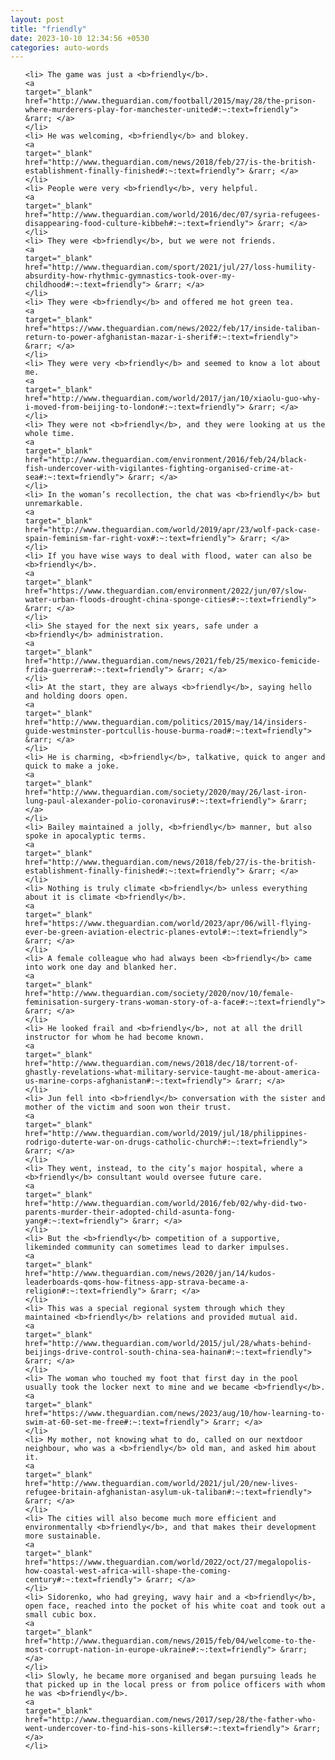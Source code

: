 ```yaml
---
layout: post
title: "friendly"
date: 2023-10-10 12:34:56 +0530
categories: auto-words
---
```

<ol>

    <li> The game was just a <b>friendly</b>.
    <a 
    target="_blank" 
    href="http://www.theguardian.com/football/2015/may/28/the-prison-where-murderers-play-for-manchester-united#:~:text=friendly"> &rarr; </a>
    </li>
    <li> He was welcoming, <b>friendly</b> and blokey.
    <a 
    target="_blank" 
    href="http://www.theguardian.com/news/2018/feb/27/is-the-british-establishment-finally-finished#:~:text=friendly"> &rarr; </a>
    </li>
    <li> People were very <b>friendly</b>, very helpful.
    <a 
    target="_blank" 
    href="http://www.theguardian.com/world/2016/dec/07/syria-refugees-disappearing-food-culture-kibbeh#:~:text=friendly"> &rarr; </a>
    </li>
    <li> They were <b>friendly</b>, but we were not friends.
    <a 
    target="_blank" 
    href="http://www.theguardian.com/sport/2021/jul/27/loss-humility-absurdity-how-rhythmic-gymnastics-took-over-my-childhood#:~:text=friendly"> &rarr; </a>
    </li>
    <li> They were <b>friendly</b> and offered me hot green tea.
    <a 
    target="_blank" 
    href="https://www.theguardian.com/news/2022/feb/17/inside-taliban-return-to-power-afghanistan-mazar-i-sherif#:~:text=friendly"> &rarr; </a>
    </li>
    <li> They were very <b>friendly</b> and seemed to know a lot about me.
    <a 
    target="_blank" 
    href="http://www.theguardian.com/world/2017/jan/10/xiaolu-guo-why-i-moved-from-beijing-to-london#:~:text=friendly"> &rarr; </a>
    </li>
    <li> They were not <b>friendly</b>, and they were looking at us the whole time.
    <a 
    target="_blank" 
    href="http://www.theguardian.com/environment/2016/feb/24/black-fish-undercover-with-vigilantes-fighting-organised-crime-at-sea#:~:text=friendly"> &rarr; </a>
    </li>
    <li> In the woman’s recollection, the chat was <b>friendly</b> but unremarkable.
    <a 
    target="_blank" 
    href="http://www.theguardian.com/world/2019/apr/23/wolf-pack-case-spain-feminism-far-right-vox#:~:text=friendly"> &rarr; </a>
    </li>
    <li> If you have wise ways to deal with flood, water can also be <b>friendly</b>.
    <a 
    target="_blank" 
    href="https://www.theguardian.com/environment/2022/jun/07/slow-water-urban-floods-drought-china-sponge-cities#:~:text=friendly"> &rarr; </a>
    </li>
    <li> She stayed for the next six years, safe under a <b>friendly</b> administration.
    <a 
    target="_blank" 
    href="http://www.theguardian.com/news/2021/feb/25/mexico-femicide-frida-guerrera#:~:text=friendly"> &rarr; </a>
    </li>
    <li> At the start, they are always <b>friendly</b>, saying hello and holding doors open.
    <a 
    target="_blank" 
    href="http://www.theguardian.com/politics/2015/may/14/insiders-guide-westminster-portcullis-house-burma-road#:~:text=friendly"> &rarr; </a>
    </li>
    <li> He is charming, <b>friendly</b>, talkative, quick to anger and quick to make a joke.
    <a 
    target="_blank" 
    href="http://www.theguardian.com/society/2020/may/26/last-iron-lung-paul-alexander-polio-coronavirus#:~:text=friendly"> &rarr; </a>
    </li>
    <li> Bailey maintained a jolly, <b>friendly</b> manner, but also spoke in apocalyptic terms.
    <a 
    target="_blank" 
    href="http://www.theguardian.com/news/2018/feb/27/is-the-british-establishment-finally-finished#:~:text=friendly"> &rarr; </a>
    </li>
    <li> Nothing is truly climate <b>friendly</b> unless everything about it is climate <b>friendly</b>.
    <a 
    target="_blank" 
    href="https://www.theguardian.com/world/2023/apr/06/will-flying-ever-be-green-aviation-electric-planes-evtol#:~:text=friendly"> &rarr; </a>
    </li>
    <li> A female colleague who had always been <b>friendly</b> came into work one day and blanked her.
    <a 
    target="_blank" 
    href="http://www.theguardian.com/society/2020/nov/10/female-feminisation-surgery-trans-woman-story-of-a-face#:~:text=friendly"> &rarr; </a>
    </li>
    <li> He looked frail and <b>friendly</b>, not at all the drill instructor for whom he had become known.
    <a 
    target="_blank" 
    href="http://www.theguardian.com/news/2018/dec/18/torrent-of-ghastly-revelations-what-military-service-taught-me-about-america-us-marine-corps-afghanistan#:~:text=friendly"> &rarr; </a>
    </li>
    <li> Jun fell into <b>friendly</b> conversation with the sister and mother of the victim and soon won their trust.
    <a 
    target="_blank" 
    href="http://www.theguardian.com/world/2019/jul/18/philippines-rodrigo-duterte-war-on-drugs-catholic-church#:~:text=friendly"> &rarr; </a>
    </li>
    <li> They went, instead, to the city’s major hospital, where a <b>friendly</b> consultant would oversee future care.
    <a 
    target="_blank" 
    href="http://www.theguardian.com/world/2016/feb/02/why-did-two-parents-murder-their-adopted-child-asunta-fong-yang#:~:text=friendly"> &rarr; </a>
    </li>
    <li> But the <b>friendly</b> competition of a supportive, likeminded community can sometimes lead to darker impulses.
    <a 
    target="_blank" 
    href="http://www.theguardian.com/news/2020/jan/14/kudos-leaderboards-qoms-how-fitness-app-strava-became-a-religion#:~:text=friendly"> &rarr; </a>
    </li>
    <li> This was a special regional system through which they maintained <b>friendly</b> relations and provided mutual aid.
    <a 
    target="_blank" 
    href="http://www.theguardian.com/world/2015/jul/28/whats-behind-beijings-drive-control-south-china-sea-hainan#:~:text=friendly"> &rarr; </a>
    </li>
    <li> The woman who touched my foot that first day in the pool usually took the locker next to mine and we became <b>friendly</b>.
    <a 
    target="_blank" 
    href="https://www.theguardian.com/news/2023/aug/10/how-learning-to-swim-at-60-set-me-free#:~:text=friendly"> &rarr; </a>
    </li>
    <li> My mother, not knowing what to do, called on our nextdoor neighbour, who was a <b>friendly</b> old man, and asked him about it.
    <a 
    target="_blank" 
    href="http://www.theguardian.com/world/2021/jul/20/new-lives-refugee-britain-afghanistan-asylum-uk-taliban#:~:text=friendly"> &rarr; </a>
    </li>
    <li> The cities will also become much more efficient and environmentally <b>friendly</b>, and that makes their development more sustainable.
    <a 
    target="_blank" 
    href="https://www.theguardian.com/world/2022/oct/27/megalopolis-how-coastal-west-africa-will-shape-the-coming-century#:~:text=friendly"> &rarr; </a>
    </li>
    <li> Sidorenko, who had greying, wavy hair and a <b>friendly</b>, open face, reached into the pocket of his white coat and took out a small cubic box.
    <a 
    target="_blank" 
    href="http://www.theguardian.com/news/2015/feb/04/welcome-to-the-most-corrupt-nation-in-europe-ukraine#:~:text=friendly"> &rarr; </a>
    </li>
    <li> Slowly, he became more organised and began pursuing leads he that picked up in the local press or from police officers with whom he was <b>friendly</b>.
    <a 
    target="_blank" 
    href="http://www.theguardian.com/news/2017/sep/28/the-father-who-went-undercover-to-find-his-sons-killers#:~:text=friendly"> &rarr; </a>
    </li>